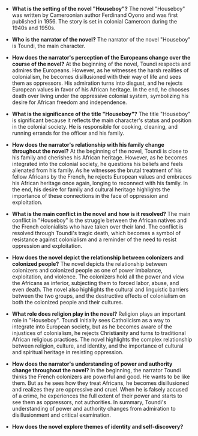 
- **What is the setting of the novel "Houseboy"?**
The novel "Houseboy" was written by Cameroonian author Ferdinand Oyono and was first published in 1956. The story is set in colonial Cameroon during the 1940s and 1950s.

- **Who is the narrator of the novel?**
The narrator of the novel "Houseboy" is Toundi, the main character.

- **How does the narrator's perception of the Europeans change over
the course of the novel?**
At the beginning of the novel, Toundi respects and admires the Europeans. However, as he witnesses the harsh realities of colonialism, he becomes disillusioned with their way of life and sees them as oppressors. His admiration turns into disgust, and he rejects European values in favor of his African heritage. In the end, he chooses death over living under the oppressive colonial system, symbolizing his desire for African freedom and independence.

- **What is the significance of the title "Houseboy"?**
The title "Houseboy" is significant because it reflects the main character's status and position in the colonial society. He is responsible for cooking, cleaning, and running errands for the officer and his family.

- **How does the narrator's relationship with his family change
throughout the novel?**
At the beginning of the novel, Toundi is close to his family and cherishes his African heritage. However, as he becomes integrated into the colonial society, he questions his beliefs and feels alienated from his family. As he witnesses the brutal treatment of his fellow Africans by the French, he rejects European values and embraces his African heritage once again, longing to reconnect with his family. In the end, his desire for family and cultural heritage highlights the importance of these connections in the face of oppression and exploitation.

- **What is the main conflict in the novel and how is it resolved?**
The main conflict in "Houseboy" is the struggle between the African natives and the French colonialists who have taken over their land. The conflict is resolved through Toundi's tragic death, which becomes a symbol of resistance against colonialism and a reminder of the need to resist oppression and exploitation.

- **How does the novel depict the relationship between colonizers and
colonized people?**
The novel depicts the relationship between colonizers and colonized people as one of power imbalance, exploitation, and violence. The colonizers hold all the power and view the Africans as inferior, subjecting them to forced labor, abuse, and even death. The novel also highlights the cultural and linguistic barriers between the two groups, and the destructive effects of colonialism on both the colonized people and their cultures.

- **What role does religion play in the novel?**
Religion plays an important role in "Houseboy". Toundi initially sees Catholicism as a way to integrate into European society, but as he becomes aware of the injustices of colonialism, he rejects Christianity and turns to traditional African religious practices. The novel highlights the complex relationship between religion, culture, and identity, and the importance of cultural and spiritual heritage in resisting oppression.

- **How does the narrator's understanding of power and authority change throughout the novel?**
In the beginning, the narrator Toundi thinks the French colonizers are powerful and good. He wants to be like them. But as he sees how they treat Africans, he becomes disillusioned and realizes they are oppressive and cruel. When he is falsely accused of a crime, he experiences the full extent of their power and starts to see them as oppressors, not authorities. In summary, Toundi's understanding of power and authority changes from admiration to disillusionment and critical examination.

- **How does the novel explore themes of identity and self-discovery?**